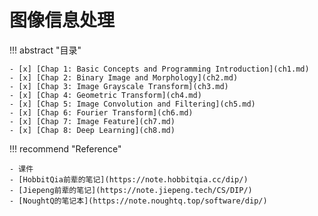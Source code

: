 # 图像信息处理

!!! abstract "目录"

    - [x] [Chap 1: Basic Concepts and Programming Introduction](ch1.md)
    - [x] [Chap 2: Binary Image and Morphology](ch2.md)
    - [x] [Chap 3: Image Grayscale Transform](ch3.md)
    - [x] [Chap 4: Geometric Transform](ch4.md)
    - [x] [Chap 5: Image Convolution and Filtering](ch5.md)
    - [x] [Chap 6: Fourier Transform](ch6.md)
    - [x] [Chap 7: Image Feature](ch7.md)
    - [x] [Chap 8: Deep Learning](ch8.md)

!!! recommend "Reference"

    - 课件
    - [HobbitQia前辈的笔记](https://note.hobbitqia.cc/dip/)
    - [Jiepeng前辈的笔记](https://note.jiepeng.tech/CS/DIP/)
    - [NoughtQ的笔记本](https://note.noughtq.top/software/dip/) 